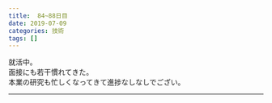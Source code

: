```yaml
---
title:  84~88日目
date: 2019-07-09
categories: 技術
tags: []
---
```

<p>就活中。<br />
面接にも若干慣れてきた。<br />
本業の研究も忙しくなってきて進捗なしなしでござい。</p>

-----
